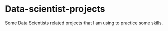 # Data-scientist-projects
Some Data Scientists related projects that I am using to practice some skills.
